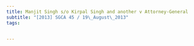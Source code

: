 ```yaml
---
title: Manjit Singh s/o Kirpal Singh and another v Attorney-General 
subtitle: "[2013] SGCA 45 / 19\_August\_2013"
tags:


---
```


